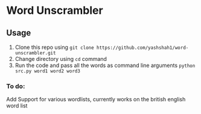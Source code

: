 # Word Unscrambler
## Usage
1. Clone this repo using `git clone https://github.com/yashshah1/word-unscrambler.git`
2. Change directory using `cd` command
3. Run the code and pass all the words as command line arguments `python src.py word1 word2 word3`

### To do:
Add Support for various wordlists, currently works on the british english word list

